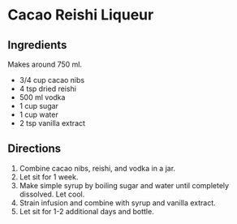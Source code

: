 # Cacao Reishi Liqueur

## Ingredients

Makes around 750 ml.

* 3/4 cup cacao nibs
* 4 tsp dried reishi
* 500 ml vodka
* 1 cup sugar
* 1 cup water
* 2 tsp vanilla extract

## Directions

1. Combine cacao nibs, reishi, and vodka in a jar.
2. Let sit for 1 week.
3. Make simple syrup by boiling sugar and water until completely dissolved. Let cool.
4. Strain infusion and combine with syrup and vanilla extract.
5. Let sit for 1-2 additional days and bottle.

